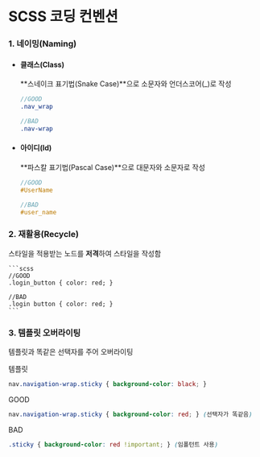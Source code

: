 ﻿# SCSS 코딩 컨벤션

### 1. 네이밍(Naming)

+ #### 클래스(Class)

    **스네이크 표기법(Snake Case)**으로 소문자와 언더스코어(_)로 작성
    
    ```scss
    //GOOD
    .nav_wrap

    //BAD
    .nav-wrap
    ```

+ #### 아이디(Id)

    **파스칼 표기법(Pascal Case)**으로 대문자와 소문자로 작성
    
    ```scss
    //GOOD
    #UserName

    //BAD
    #user_name
    ```

### 2. 재활용(Recycle)

스타일을 적용받는 노드를 **저격**하여 스타일을 작성함

    ```scss
    //GOOD
    .login_button { color: red; }

    //BAD
    .login button { color: red; }
    ```
     
### 3. 템플릿 오버라이팅

템플릿과 똑같은 선택자를 주어 오버라이팅

템플릿
```scss
nav.navigation-wrap.sticky { background-color: black; }
```

GOOD
```scss
nav.navigation-wrap.sticky { background-color: red; } (선택자가 똑같음)
```
BAD
```scss
.sticky { background-color: red !important; } (임폴턴트 사용)
```
